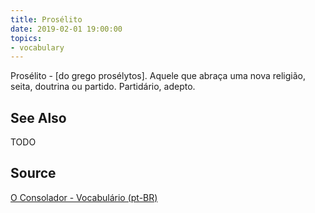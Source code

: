 ```yaml
---
title: Prosélito
date: 2019-02-01 19:00:00
topics:
- vocabulary
---
```


Prosélito - [do grego prosélytos]. Aquele que abraça uma nova religião, seita, doutrina ou partido. Partidário, adepto. 

## See Also
TODO

## Source
[O Consolador - Vocabulário (pt-BR)](http://www.oconsolador.com.br/linkfixo/vocabulario/principal.html)
